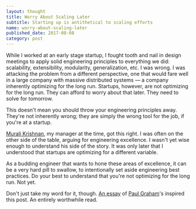 ```yaml
---
layout: thought
title: Worry About Scaling Later
subtitle: Starting up is antithetical to scaling efforts
name: worry-about-scaling-later
published_date: 2017-08-08
category: post
---
```


While I worked at an early stage startup, I fought tooth and nail in design
meetings to apply solid engineering principles to everything we did: scalability,
extensibility, modularity, generalization, etc. I was wrong. I was attacking
the problem from a different perspective, one that would fare well in a large
company with massive distributed systems &mdash; a company inherently
optimizing for the long run. Startups, however, are not optimizing for the 
long run. They can afford to worry about that later. They need to solve for
tomorrow.

This doesn't mean you should throw your engineering principles away. They're
not inherently wrong; they are simply the wrong tool for the job, if you're at
a startup.

[Murali Krishnan][murali-linkedin], my manager at the time, got this right. I
was often on the other side of the table, arguing for engineering excellence.
I wasn't yet wise enough to understand his side of the story. It was only later
that I understood that startups are optimizing for a different variable.

As a budding engineer that wants to hone these areas of excellence, it can be
a very hard pill to swallow, to intentionally set aside engineering best
practices. Do your best to understand that you're not optimizing for the
long run. Not yet.

Don't just take my word for it, though. [An essay][pg-scaling-essay] of
[Paul Graham][pg]'s inspired this post. An entirely worthwhile read.

[murali-linkedin]: https://www.linkedin.com/in/muralirkrishnan/
[pg-scaling-essay]: http://paulgraham.com/ds.html
[pg]: http://www.paulgraham.com/bio.html

